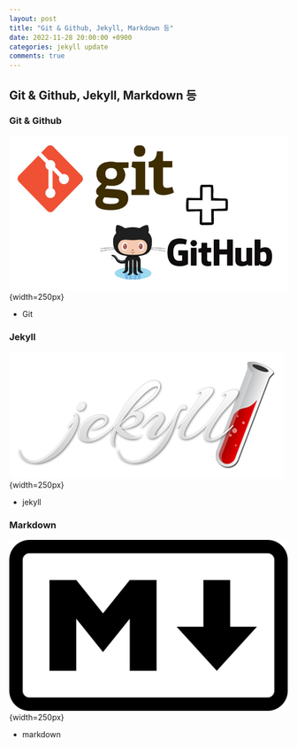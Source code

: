 ```yaml
---
layout: post
title: "Git & Github, Jekyll, Markdown 등"
date: 2022-11-28 20:00:00 +0900
categories: jekyll update
comments: true
---
```


## Git & Github, Jekyll, Markdown 등

### Git & Github
![image](https://raw.githubusercontent.com/20223073/20223073.github.io/main/public/git.jpg){width=250px}

- Git 

### Jekyll 
![image](https://raw.githubusercontent.com/20223073/20223073.github.io/main/public/jekyll.png){width=250px}
- jekyll

### Markdown
![image](https://raw.githubusercontent.com/20223073/20223073.github.io/main/public/markdown.png){width=250px}
- markdown
